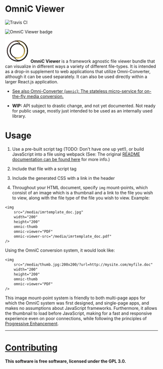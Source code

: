 # OmniC Viewer

![Travis CI](https://travis-ci.org/michaelpb/omnic-viewer.svg?branch=master)

![OmniC Viewer badge](https://badge.fury.io/js/omnic-viewer.png)

![Logo](./mock-omnic/test-media/logo_small.png) **OmniC Viewer** is a framework
agnostic file viewer bundle that can visualize in different ways a variety of
different file-types. It is intended as a drop-in supplement to web
applications that utilize Omni-Converter, although it can be used separately.
It can also be used directly within a larger React.js application.

* [See also Omni-Converter (`omnic`): The stateless micro-service for
  on-the-fly media conversion.](http://omnic.michaelb.org/)

* **WIP:** API subject to drastic change, and not yet documented. Not ready for
public usage, mostly just intended to be used as an internally used library.

# Usage

1. Use a pre-built script tag (TODO: Don't have one up yet!), or build
JavaScript into a file using webpack (See: The original [README documentation
can be found here](CREATE_REACT_APP.md) for more info.)

2. Include that file with a script tag

3. Include the generated CSS with a link in the header

4. Throughout your HTML document, specify `img` mount-points, which
consist of an image which is a thumbnail and a link to the file you wish to
view, along with the file type of the file you wish to view. Example:

```
<img
    src="/media/imrtemplate_doc.jpg"
    width="200"
    height="200"
    omnic-thumb
    omnic-viewer="PDF"
    omnic-viewer-src="/media/imrtemplate_doc.pdf"
/>
```

Using the OmniC conversion system, it would look like:

```
<img
    src="/media/thumb.jpg:200x200/?url=http://mysite.com/myfile.doc"
    width="200"
    height="200"
    omnic-thumb
    omnic-viewer="PDF"
/>
```


This image mount-point system is friendly to both multi-page apps for which the
OmniC system was first designed, and single-page apps, and makes no assumptions
about JavaScript frameworks. Furthermore, it allows the thumbnail to load
before JavaScript, making for a fast and responsive experience even on poor
connections, while following the principles of [Progressive
Enhancement](https://en.wikipedia.org/wiki/Progressive_enhancement).

----

# [Contributing](CONTRIBUTING.md)

**This software is free software, licensed under the GPL 3.0.**


